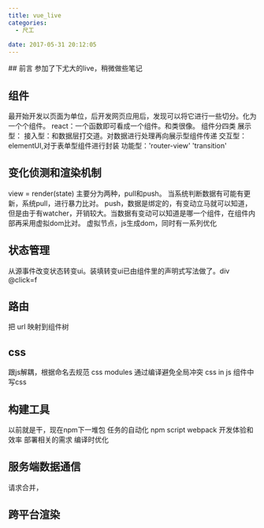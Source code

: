 ```yaml
---
title: vue_live
categories:
  - 尺工
 
date: 2017-05-31 20:12:05
---
```

<p></p>
<!-- more -->
## 前言
参加了下尤大的live，稍微做些笔记

## 组件
最开始开发以页面为单位，后开发网页应用后，发现可以将它进行一些切分。化为一个个组件。
react：一个函数即可看成一个组件。和类很像。
组件分四类
展示型：
接入型：和数据层打交道。对数据进行处理再向展示型组件传递
交互型：elementUI,对于表单型组件进行封装
功能型：'router-view' 'transition'

## 变化侦测和渲染机制
view = render(state)
主要分为两种，pull和push。
当系统判断数据有可能有更新，系统pull，进行暴力比对。
push，数据是绑定的，有变动立马就可以知道，但是由于有watcher，开销较大。当数据有变动可以知道是哪一个组件，在组件内部再采用虚拟dom比对。
虚拟节点，js生成dom，同时有一系列优化

## 状态管理
从源事件改变状态转变ui。装填转变ui已由组件里的声明式写法做了。div @click=f

## 路由
把 url 映射到组件树

## css
跟js解耦，根据命名去规范
css modules 通过编译避免全局冲突
css in js
组件中写css

## 构建工具
以前就是干，现在npm下一堆包
任务的自动化 npm script webpack
开发体验和效率
部署相关的需求
编译时优化

## 服务端数据通信
请求合并，

## 跨平台渲染











